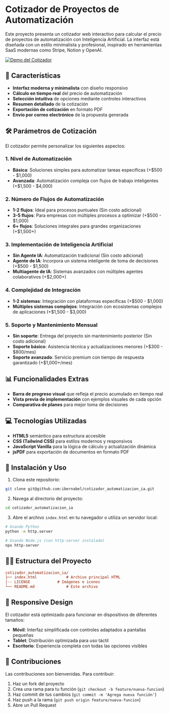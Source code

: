 # Cotizador de Proyectos de Automatización

Este proyecto presenta un cotizador web interactivo para calcular el precio de proyectos de automatización con Inteligencia Artificial. La interfaz está diseñada con un estilo minimalista y profesional, inspirado en herramientas SaaS modernas como Stripe, Notion y OpenAI.

[![Demo del Cotizador](https://via.placeholder.com/600x300)](https://ibernabel.github.io/cotizador_automatizacion_ia)

## 🚀 Características

- **Interfaz moderna y minimalista** con diseño responsivo
- **Cálculo en tiempo real** del precio de automatización
- **Selección intuitiva** de opciones mediante controles interactivos
- **Resumen detallado** de la cotización
- **Exportación de cotización** en formato PDF
- **Envío por correo electrónico** de la propuesta generada

## 🛠️ Parámetros de Cotización

El cotizador permite personalizar los siguientes aspectos:

### 1. Nivel de Automatización

- **Básica**: Soluciones simples para automatizar tareas específicas (+$500 - $1,000)
- **Avanzada**: Automatización compleja con flujos de trabajo inteligentes (+$1,500 - $4,000)

### 2. Número de Flujos de Automatización

- **1-2 flujos**: Ideal para procesos puntuales (Sin costo adicional)
- **3-5 flujos**: Para empresas con múltiples procesos a optimizar (+$500 - $1,000)
- **6+ flujos**: Soluciones integrales para grandes organizaciones (+$1,500+)

### 3. Implementación de Inteligencia Artificial

- **Sin Agente IA**: Automatización tradicional (Sin costo adicional)
- **Agente de IA**: Incorpora un sistema inteligente de toma de decisiones (+$500 - $1,500)
- **Multiagente de IA**: Sistemas avanzados con múltiples agentes colaborativos (+$2,000+)

### 4. Complejidad de Integración

- **1-2 sistemas**: Integración con plataformas específicas (+$500 - $1,000)
- **Múltiples sistemas complejos**: Integración con ecosistemas complejos de aplicaciones (+$1,500 - $3,000)

### 5. Soporte y Mantenimiento Mensual

- **Sin soporte**: Entrega del proyecto sin mantenimiento posterior (Sin costo adicional)
- **Soporte básico**: Asistencia técnica y actualizaciones menores (+$300 - $800/mes)
- **Soporte avanzado**: Servicio premium con tiempo de respuesta garantizado (+$1,000+/mes)

## 📊 Funcionalidades Extras

- **Barra de progreso visual** que refleja el precio acumulado en tiempo real
- **Vista previa de implementación** con ejemplos visuales de cada opción
- **Comparativa de planes** para mejor toma de decisiones

## 💻 Tecnologías Utilizadas

- **HTML5** semántico para estructura accesible
- **CSS (Tailwind CSS)** para estilos modernos y responsivos
- **JavaScript Vanilla** para la lógica de cálculo y actualización dinámica
- **jsPDF** para exportación de documentos en formato PDF

## 🚀 Instalación y Uso

1. Clona este repositorio:

```bash
git clone git@github.com:ibernabel/cotizador_automatizacion_ia.git
```

2. Navega al directorio del proyecto:

```bash
cd cotizador_automatizacion_ia
```

3. Abre el archivo `index.html` en tu navegador o utiliza un servidor local:

```bash
# Usando Python
python -m http.server

# Usando Node.js (con http-server instalado)
npx http-server
```

## 👩‍💻 Estructura del Proyecto

```ini
cotizador_automatizacion_ia/
├── index.html             # Archivo principal HTML
|-- LICENSE            # Imágenes e iconos
└── README.md              # Este archivo
```

## 📱 Responsive Design

El cotizador está optimizado para funcionar en dispositivos de diferentes tamaños:

- **Móvil**: Interfaz simplificada con controles adaptados a pantallas pequeñas
- **Tablet**: Distribución optimizada para uso táctil
- **Escritorio**: Experiencia completa con todas las opciones visibles

## 🤝 Contribuciones

Las contribuciones son bienvenidas. Para contribuir:

1. Haz un fork del proyecto
2. Crea una rama para tu función (`git checkout -b feature/nueva-funcion`)
3. Haz commit de tus cambios (`git commit -m 'Agrega nueva función'`)
4. Haz push a la rama (`git push origin feature/nueva-funcion`)
5. Abre un Pull Request

